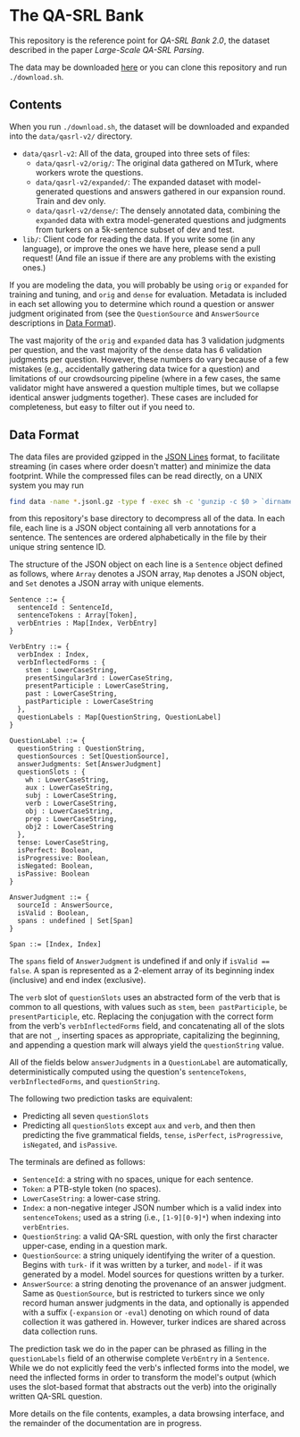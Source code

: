 # The QA-SRL Bank

This repository is the reference point for *QA-SRL Bank 2.0*,
the dataset described in the paper _Large-Scale QA-SRL Parsing_.

The data may be downloaded [here](http://qasrl.org/data/qasrl-v2.tar) or you can clone this
repository and run `./download.sh`.

## Contents

When you run `./download.sh`, the dataset will be downloaded and expanded into the `data/qasrl-v2/`
directory.

* `data/qasrl-v2`: All of the data, grouped into three sets of files:
    * `data/qasrl-v2/orig/`: The original data gathered on MTurk, where workers wrote the questions.
    * `data/qasrl-v2/expanded/`: The expanded dataset with model-generated questions and answers gathered in
    our expansion round. Train and dev only.
    * `data/qasrl-v2/dense/`: The densely annotated data, combining the `expanded` data with extra
    model-generated questions and judgments from turkers on a 5k-sentence subset of dev and test.
* `lib/`: Client code for reading the data. If you write some (in any language),
  or improve the ones we have here, please send a pull request! (And file an issue if there are any
  problems with the existing ones.)

If you are modeling the data, you will probably be using `orig` or `expanded` for training and
tuning, and `orig` and `dense` for evaluation.
Metadata is included in each set allowing you to determine which round a question or answer judgment
originated from (see the `QuestionSource` and `AnswerSource` descriptions in
[Data Format](#data-format)).

The vast majority of the `orig` and `expanded` data has 3 validation judgments per question,
and the vast majority of the `dense` data has 6 validation judgments per question.
However, these numbers do vary because of a few mistakes (e.g., accidentally gathering data twice
for a question) and limitations of our crowdsourcing pipeline (where in a few cases, the same
validator might have answered a question multiple times, but we collapse identical answer judgments
together).  These cases are included for completeness, but easy to filter out if you need to.

## Data Format

The data files are provided gzipped in the [JSON Lines](http://jsonlines.org/) format, to facilitate
streaming (in cases where order doesn't matter) and minimize the data footprint.
While the compressed files can be read directly, on a UNIX system you may run
```bash
find data -name *.jsonl.gz -type f -exec sh -c 'gunzip -c $0 > `dirname "$0"`/`basename "$0" .gz`' '{}' \;
```
from this repository's base directory to decompress all of the data.
In each file, each line is a JSON object containing all verb annotations for a sentence.
The sentences are ordered alphabetically in the file by their unique string sentence ID.

The structure of the JSON object on each line is a `Sentence` object defined as follows, where
`Array` denotes a JSON array,
`Map` denotes a JSON object, and
`Set` denotes a JSON array with unique elements.

```
Sentence ::= {
  sentenceId : SentenceId,
  sentenceTokens : Array[Token],
  verbEntries : Map[Index, VerbEntry]
}

VerbEntry ::= {
  verbIndex : Index,
  verbInflectedForms : {
    stem : LowerCaseString,
    presentSingular3rd : LowerCaseString,
    presentParticiple : LowerCaseString,
    past : LowerCaseString,
    pastParticiple : LowerCaseString
  },
  questionLabels : Map[QuestionString, QuestionLabel]
}

QuestionLabel ::= {
  questionString : QuestionString,
  questionSources : Set[QuestionSource],
  answerJudgments: Set[AnswerJudgment]
  questionSlots : {
    wh : LowerCaseString,
    aux : LowerCaseString,
    subj : LowerCaseString,
    verb : LowerCaseString,
    obj : LowerCaseString,
    prep : LowerCaseString,
    obj2 : LowerCaseString
  },
  tense: LowerCaseString,
  isPerfect: Boolean,
  isProgressive: Boolean,
  isNegated: Boolean,
  isPassive: Boolean
}

AnswerJudgment ::= {
  sourceId : AnswerSource,
  isValid : Boolean,
  spans : undefined | Set[Span]
}

Span ::= [Index, Index]
```

The `spans` field of `AnswerJudgment` is undefined if and only if
`isValid == false`. A span is represented as a 2-element array of its beginning
index (inclusive) and end index (exclusive).

The `verb` slot of `questionSlots` uses an abstracted form of the verb that is
common to all questions, with values such as `stem`, `been pastParticiple`,
`be presentParticiple`, etc.
Replacing the conjugation with the correct form from the verb's `verbInflectedForms` field, and
concatenating all of the slots that are not `_`, inserting spaces as appropriate, capitalizing the
beginning, and appending a question mark will always yield the `questionString` value.

All of the fields below `answerJudgments` in a `QuestionLabel` are automatically, deterministically
computed using the question's `sentenceTokens`, `verbInflectedForms`, and `questionString`.

The following two prediction tasks are equivalent:

* Predicting all seven `questionSlots`
* Predicting all `questionSlots` except `aux` and `verb`, and then 
then predicting the five grammatical fields, `tense`, `isPerfect`, `isProgressive`, `isNegated`, and
`isPassive`.

The terminals are defined as follows:

* `SentenceId`: a string with no spaces, unique for each sentence.
* `Token`: a PTB-style token (no spaces).
* `LowerCaseString`: a lower-case string.
* `Index`: a non-negative integer JSON number which is a valid index into `sentenceTokens`;
  used as a string (i.e., `[1-9][0-9]*`) when indexing into `verbEntries`.
* `QuestionString`: a valid QA-SRL question, with only the first character upper-case, ending in a
question mark.
* `QuestionSource`: a string uniquely identifying the writer of a question.
Begins with `turk-` if it was written by a turker, and `model-` if it was
generated by a model. Model sources for questions written by a turker.
* `AnswerSource`: a string denoting the provenance of an answer judgment. Same as `QuestionSource`,
but is restricted to turkers since we only record human answer judgments in the data, and
optionally is appended with a suffix (`-expansion` or `-eval`) denoting on which round of data
collection it was gathered in. However, turker indices are shared across data collection runs.

The prediction task we do in the paper can be phrased as filling in the `questionLabels` field of an
otherwise complete `VerbEntry` in a `Sentence`. While we do not explicitly feed the verb's inflected
forms into the model, we need the inflected forms in order to transform the model's output (which
uses the slot-based format that abstracts out the verb) into the originally written QA-SRL question.

More details on the file contents, examples, a data browsing interface, and the remainder of the
documentation are in progress.
